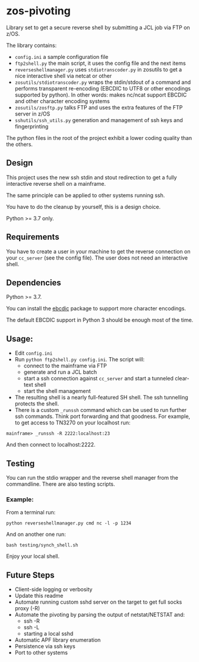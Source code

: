 # zos-pivoting

Library set to get a secure reverse shell by submitting a JCL job via FTP on z/OS.

The library contains:

 * `config.ini` a sample configuration file
 * `ftp2shell.py` the main script, it uses the config file and the next items
 * `reverseshellmanager.py` uses `stdiotranscoder.py` in zosutils to get a nice interactive shell via netcat or other
 * `zosutils/stdiotranscoder.py` wraps the stdin/stdout of a command and performs transparent re-encoding (EBCDIC to UTF8 or other encodings supported by python). In other words: makes nc/ncat support EBCDIC and other character encoding systems
 * `zosutils/zosftp.py` talks FTP and uses the extra features of the FTP server in z/OS
 * `sshutils/ssh_utils.py` generation and management of ssh keys and fingerprinting

The python files in the root of the project exhibit a lower coding quality than the others.
## Design
This project uses the new ssh stdin and stout redirection to get a fully interactive reverse shell on a mainframe.

The same principle can be applied to other systems running ssh.

You have to do the cleanup by yourself, this is a design choice.

Python >= 3.7 only.

## Requirements
You have to create a user in your machine to get the reverse connection on your `cc_server` (see the config file).
The user does not need an interactive shell.

## Dependencies
Python >= 3.7.

You can install the [ebcdic](https://pypi.org/project/ebcdic/) package to support more character encodings.

The default EBCDIC support in Python 3 should be enough most of the time.

## Usage:
 * Edit `config.ini`
 * Run `python ftp2shell.py config.ini`. The script will:
    - connect to the mainframe via FTP
    - generate and run a JCL batch
    - start a ssh connection against `cc_server` and start a tunneled clear-text shell
    - start the shell management
 * The resulting shell is a nearly full-featured SH shell.
The ssh tunnelling protects the shell.
 * There is a custom `_runssh` command which can be used to run further ssh commands.
Think port forwarding and that goodness.
For example, to get access to TN3270 on your localhost run:
```
mainframe> _runssh -R 2222:localhost:23
```
And then connect to localhost:2222.

## Testing
You can run the stdio wrapper and the reverse shell manager from the commandline.
There are also testing scripts.

### Example:
From a terminal run:
```
python reverseshellmanager.py cmd nc -l -p 1234
```
And on another one run:
```
bash testing/synch_shell.sh
```
Enjoy your local shell.

## Future Steps
* Client-side logging or verbosity
* Update this readme
* Automate running custom sshd server on the target to get full socks proxy (-R)
* Automate the pivoting by parsing the output of netstat/NETSTAT and:
    - ssh -R
    - ssh -L
    - starting a local sshd
* Automatic APF library enumeration
* Persistence via ssh keys
* Port to other systems

